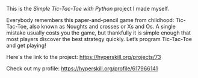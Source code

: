 This is the *Simple Tic-Tac-Toe with Python* project I made myself.


<p>Everybody remembers this paper-and-pencil game from childhood: Tic-Tac-Toe, also known as Noughts and crosses or Xs and Os. A single mistake usually costs you the game, but thankfully it is simple enough that most players discover the best strategy quickly. Let’s program Tic-Tac-Toe and get playing!</p>

Here's the link to the project: https://hyperskill.org/projects/73

Check out my profile: https://hyperskill.org/profile/617966141